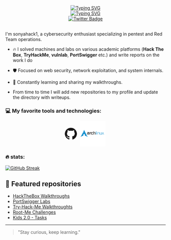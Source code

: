 <div align="center">
 <a href="https://git.io/typing-svg"><img src="https://readme-typing-svg.herokuapp.com?font=Fira+Code&duration=4000&pause=400&color=7B7EEE&center=true&vCenter=true&width=435&lines=Red+Team+%7C+cybersecurity+%7C+pentest" alt="Typing SVG" /></a>
</div>

<div align="center">
 <a href="https://git.io/typing-svg"><img src="https://readme-typing-svg.herokuapp.com?font=Fira+Code&duration=4000&pause=400&color=EE3028&center=true&vCenter=true&width=435&lines=sonyahack1" alt="Typing SVG" /></a>
</div>

<div align="center" id="badges">
  <a href="https://x.com/sonyaflower995">
    <img src="https://img.shields.io/badge/Twitter-blue?style=for-the-badge&logo=twitter&logoColor=white" alt="Twitter Badge"/>
  </a>
</div>

<div align="center"><img src="https://komarev.com/ghpvc/?username=sonyahack1&style=plastic&color=blueviolet" alt=""/></div>

I'm sonyahack1, a cybersecurity enthusiast specializing in pentest and Red Team operations.

- 🔥 I solved machines and labs on various academic platforms (**Hack The Box**, **TryHackMe**, **vulnlab**, **PortSwigger** etc.) and write reports on the work I do
- 🛡️ Focused on web security, network exploitation, and system internals.
- 🚀 Constantly learning and sharing my walkthroughs.

- From time to time I will add new repositories to my profile and update the directory with writeups.
 
### 💻 My favorite tools and technologies:

<div align="center">
 <img src="https://github.com/devicons/devicon/blob/master/icons/github/github-original.svg" title="github" alt="github" width="40" height="40" align="center"/>&nbsp;
 <img src="https://github.com/devicons/devicon/blob/master/icons/archlinux/archlinux-original-wordmark.svg" title="arch" alt="arch" width="80" height="80" align="center"/>&nbsp;
</div>

### 🔥 stats:

[![GitHub Streak](http://github-readme-streak-stats.herokuapp.com?user=sonyahack1&theme=dark&background=000000)](https://git.io/streak-stats)

## 📌 Featured repositories

- [HackTheBox Walkthroughs](https://github.com/sonyahack1/HackTheBox)
- [PortSwigger Labs](https://github.com/sonyahack1/PortSwigger)
- [Try-Hack-Me Walkthroughts](https://github.com/sonyahack1/Try-Hack-Me)
- [Root-Me Challenges](https://github.com/sonyahack1/Root-Me)
- [Kids 2.0 - Tasks](https://github.com/sonyahack1/kids_2.0-Tasks)

---
> "Stay curious, keep learning."
